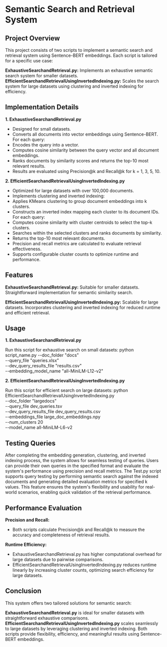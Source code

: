 # Semantic Search and Retrieval System
## Project Overview

This project consists of two scripts to implement a semantic search and retrieval system using Sentence-BERT embeddings. Each script is tailored for a specific use case:

**ExhaustiveSearchandRetrieval.py:** Implements an exhaustive semantic search system for smaller datasets.
**EfficientSearchandRetrievalUsingInvertedIndexing.py:** Scales the search system for large datasets using clustering and inverted indexing for efficiency.

## Implementation Details
**1. ExhaustiveSearchandRetrieval.py**
- Designed for small datasets.
- Converts all documents into vector embeddings using Sentence-BERT.
For each query:
- Encodes the query into a vector.
- Computes cosine similarity between the query vector and all document embeddings.
- Ranks documents by similarity scores and returns the top-10 most relevant results.
- Results are evaluated using Precision@k and Recall@k for k = 1, 3, 5, 10.

**2. EfficientSearchandRetrievalUsingInvertedIndexing.py**
- Optimized for large datasets with over 100,000 documents.
- Implements clustering and inverted indexing:
- Applies KMeans clustering to group document embeddings into k clusters.
- Constructs an inverted index mapping each cluster to its document IDs.
For each query:
- Computes cosine similarity with cluster centroids to select the top-k clusters.
- Searches within the selected clusters and ranks documents by similarity.
- Returns the top-10 most relevant documents.
- Precision and recall metrics are calculated to evaluate retrieval effectiveness.
- Supports configurable cluster counts to optimize runtime and performance.

## Features
**ExhaustiveSearchandRetrieval.py:**
Suitable for smaller datasets.
Straightforward implementation for semantic similarity search.

**EfficientSearchandRetrievalUsingInvertedIndexing.py:**
Scalable for large datasets.
Incorporates clustering and inverted indexing for reduced runtime and efficient retrieval.

## Usage
**1. ExhaustiveSearchandRetrieval.py**

Run this script for exhaustive search on small datasets:
python script_name.py --doc_folder "docs" \
                      --query_file "queries.xlsx" \
                      --dev_query_results_file "results.csv" \
                      --embedding_model_name "all-MiniLM-L12-v2"

**2. EfficientSearchandRetrievalUsingInvertedIndexing.py**

Run this script for efficient search on large datasets:
python EfficientSearchandRetrievalUsingInvertedIndexing.py \
    --doc_folder "largedocs" \
    --query_file dev_queries.tsv \
    --dev_query_results_file dev_query_results.csv \
    --embeddings_file large_doc_embeddings.npy \
    --num_clusters 20 \
    --model_name all-MiniLM-L6-v2

## Testing Queries
After completing the embedding generation, clustering, and inverted indexing process, the system allows for seamless testing of queries. Users can provide their own queries in the specified format and evaluate the system's performance using precision and recall metrics. The Test.py script supports query testing by performing semantic search against the indexed documents and generating detailed evaluation metrics for specified k values. This feature ensures the system's flexibility and usability for real-world scenarios, enabling quick validation of the retrieval performance.

## Performance Evaluation
**Precision and Recall:**
- Both scripts calculate Precision@k and Recall@k to measure the accuracy and completeness of retrieval results.

**Runtime Efficiency:**
- ExhaustiveSearchandRetrieval.py has higher computational overhead for large datasets due to pairwise comparisons.
- EfficientSearchandRetrievalUsingInvertedIndexing.py reduces runtime linearly by increasing cluster counts, optimizing search efficiency for large datasets.

## Conclusion
This system offers two tailored solutions for semantic search:

**ExhaustiveSearchandRetrieval.py** is ideal for smaller datasets with straightforward exhaustive comparisons.
**EfficientSearchandRetrievalUsingInvertedIndexing.py** scales seamlessly to large datasets by leveraging clustering and inverted indexing. Both scripts provide flexibility, efficiency, and meaningful results using Sentence-BERT embeddings.
